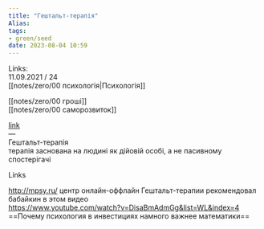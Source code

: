 ```yaml
---
title: "Гештальт-терапія"
Alias: 
tags:
- green/seed
date: 2023-08-04 10:59
---
```

Links:  
11.09.2021 / 24  
[[notes/zero/00 психологія|Психологія]]

[[notes/zero/00 гроші]]  
[[notes/zero/00 саморозвиток]]

[link](https://ru.wikipedia.org/wiki/Гештальт-терапия  )  
—  
Гештальт-терапія  
терапія заснована на людині як дійовій особі, а не пасивному спостерігачі


Links  

http://mpsy.ru/ центр онлайн-оффлайн Гештальт-терапии рекомендовал бабайкин в этом видео  
https://www.youtube.com/watch?v=DisaBmAdmGg&list=WL&index=4 ==Почему психология в инвестициях намного важнее математики==  


